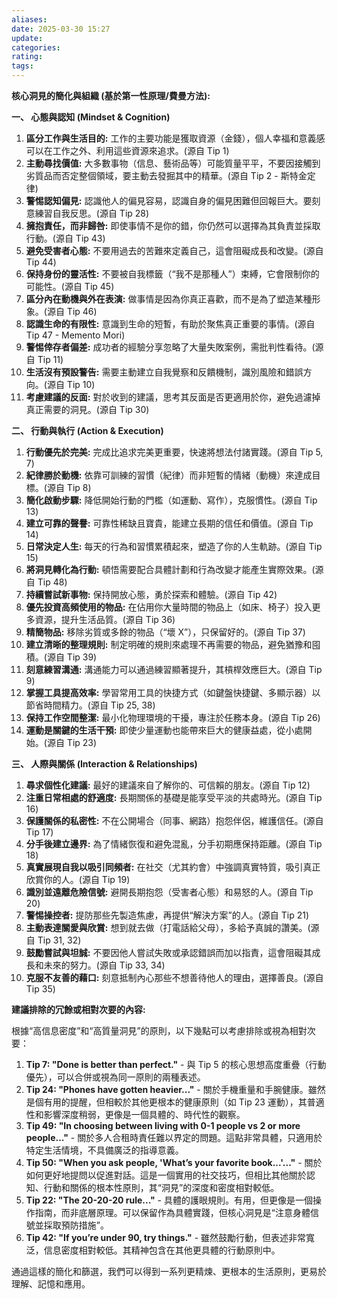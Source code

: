 ```yaml
---
aliases: 
date: 2025-03-30 15:27
update: 
categories: 
rating: 
tags:
---
```


**核心洞見的簡化與組織 (基於第一性原理/費曼方法):**

**一、 心態與認知 (Mindset & Cognition)**

1.  **區分工作與生活目的:** 工作的主要功能是獲取資源（金錢），個人幸福和意義感可以在工作之外、利用這些資源來追求。(源自 Tip 1)
2.  **主動尋找價值:** 大多數事物（信息、藝術品等）可能質量平平，不要因接觸到劣質品而否定整個領域，要主動去發掘其中的精華。(源自 Tip 2 - 斯特金定律)
3.  **警惕認知偏見:** 認識他人的偏見容易，認識自身的偏見困難但回報巨大。要刻意練習自我反思。(源自 Tip 28)
4.  **擁抱責任，而非歸咎:** 即使事情不是你的錯，你仍然可以選擇為其負責並採取行動。(源自 Tip 43)
5.  **避免受害者心態:** 不要用過去的苦難來定義自己，這會阻礙成長和改變。(源自 Tip 44)
6.  **保持身份的靈活性:** 不要被自我標籤（“我不是那種人”）束縛，它會限制你的可能性。(源自 Tip 45)
7.  **區分內在動機與外在表演:** 做事情是因為你真正喜歡，而不是為了塑造某種形象。(源自 Tip 46)
8.  **認識生命的有限性:** 意識到生命的短暫，有助於聚焦真正重要的事情。(源自 Tip 47 - Memento Mori)
9.  **警惕倖存者偏差:** 成功者的經驗分享忽略了大量失敗案例，需批判性看待。(源自 Tip 11)
10. **生活沒有預設警告:** 需要主動建立自我覺察和反饋機制，識別風險和錯誤方向。(源自 Tip 10)
11. **考慮建議的反面:** 對於收到的建議，思考其反面是否更適用於你，避免過濾掉真正需要的洞見。(源自 Tip 30)

**二、 行動與執行 (Action & Execution)**

1.  **行動優先於完美:** 完成比追求完美更重要，快速將想法付諸實踐。(源自 Tip 5, 7)
2.  **紀律勝於動機:** 依靠可訓練的習慣（紀律）而非短暫的情緒（動機）來達成目標。(源自 Tip 8)
3.  **簡化啟動步驟:** 降低開始行動的門檻（如運動、寫作），克服慣性。(源自 Tip 13)
4.  **建立可靠的聲譽:** 可靠性稀缺且寶貴，能建立長期的信任和價值。(源自 Tip 14)
5.  **日常決定人生:** 每天的行為和習慣累積起來，塑造了你的人生軌跡。(源自 Tip 15)
6.  **將洞見轉化為行動:** 頓悟需要配合具體計劃和行為改變才能產生實際效果。(源自 Tip 48)
7.  **持續嘗試新事物:** 保持開放心態，勇於探索和體驗。(源自 Tip 42)
8.  **優先投資高頻使用的物品:** 在佔用你大量時間的物品上（如床、椅子）投入更多資源，提升生活品質。(源自 Tip 36)
9.  **精簡物品:** 移除劣質或多餘的物品（“壞 X”），只保留好的。(源自 Tip 37)
10. **建立清晰的整理規則:** 制定明確的規則來處理不再需要的物品，避免猶豫和囤積。(源自 Tip 39)
11. **刻意練習溝通:** 溝通能力可以通過練習顯著提升，其槓桿效應巨大。(源自 Tip 9)
12. **掌握工具提高效率:** 學習常用工具的快捷方式（如鍵盤快捷鍵、多顯示器）以節省時間精力。(源自 Tip 25, 38)
13. **保持工作空間整潔:** 最小化物理環境的干擾，專注於任務本身。(源自 Tip 26)
14. **運動是關鍵的生活干預:** 即使少量運動也能帶來巨大的健康益處，從小處開始。(源自 Tip 23)

**三、 人際與關係 (Interaction & Relationships)**

1.  **尋求個性化建議:** 最好的建議來自了解你的、可信賴的朋友。(源自 Tip 12)
2.  **注重日常相處的舒適度:** 長期關係的基礎是能享受平淡的共處時光。(源自 Tip 16)
3.  **保護關係的私密性:** 不在公開場合（同事、網路）抱怨伴侶，維護信任。(源自 Tip 17)
4.  **分手後建立邊界:** 為了情緒恢復和避免混亂，分手初期應保持距離。(源自 Tip 18)
5.  **真實展現自我以吸引同頻者:** 在社交（尤其約會）中強調真實特質，吸引真正欣賞你的人。(源自 Tip 19)
6.  **識別並遠離危險信號:** 避開長期抱怨（受害者心態）和易怒的人。(源自 Tip 20)
7.  **警惕操控者:** 提防那些先製造焦慮，再提供“解決方案”的人。(源自 Tip 21)
8.  **主動表達關愛與欣賞:** 想到就去做（打電話給父母），多給予真誠的讚美。(源自 Tip 31, 32)
9.  **鼓勵嘗試與坦誠:** 不要因他人嘗試失敗或承認錯誤而加以指責，這會阻礙其成長和未來的努力。(源自 Tip 33, 34)
10. **克服不友善的藉口:** 刻意抵制內心那些不想善待他人的理由，選擇善良。(源自 Tip 35)

**建議排除的冗餘或相對次要的內容:**

根據“高信息密度”和“高質量洞見”的原則，以下幾點可以考慮排除或視為相對次要：

1.  **Tip 7: "Done is better than perfect."** - 與 Tip 5 的核心思想高度重疊（行動優先），可以合併或視為同一原則的兩種表述。
2.  **Tip 24: "Phones have gotten heavier..."** - 關於手機重量和手腕健康。雖然是個有用的提醒，但相較於其他更根本的健康原則（如 Tip 23 運動），其普適性和影響深度稍弱，更像是一個具體的、時代性的觀察。
3.  **Tip 49: "In choosing between living with 0-1 people vs 2 or more people..."** - 關於多人合租時責任難以界定的問題。這點非常具體，只適用於特定生活情境，不具備廣泛的指導意義。
4.  **Tip 50: "When you ask people, 'What’s your favorite book...'..."** - 關於如何更好地提問以促進對話。這是一個實用的社交技巧，但相比其他關於認知、行動和關係的根本性原則，其“洞見”的深度和密度相對較低。
5.  **Tip 22: "The 20-20-20 rule..."** - 具體的護眼規則。有用，但更像是一個操作指南，而非底層原理。可以保留作為具體實踐，但核心洞見是“注意身體信號並採取預防措施”。
6.  **Tip 42: "If you’re under 90, try things."** - 雖然鼓勵行動，但表述非常寬泛，信息密度相對較低。其精神包含在其他更具體的行動原則中。

通過這樣的簡化和篩選，我們可以得到一系列更精煉、更根本的生活原則，更易於理解、記憶和應用。